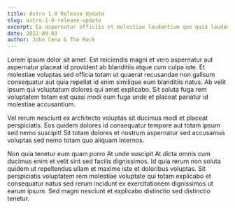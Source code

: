 ```yaml
---
title: Astro 1.0 Release Update
slug: astro-1-0-release-update
excerpt: Ea aspernatur officiis et molestiae laudantium quo quia laudantium in exercitationem deleniti est beatae dignissimos. Aut exercitationem aliquid et consequatur nobis in provident atque sit quidem suscipit et quia placeat.
date: 2022-09-03
author: John Cena & The Rock
---
```


Lorem ipsum dolor sit amet. Est reiciendis magni et vero aspernatur aut aspernatur placeat id provident ab blanditiis atque cum culpa iste. Et molestiae voluptas sed officia totam ut quaerat recusandae non galisum consequatur aut quia repellat id enim similique eum blanditiis natus. Ab velit ipsum qui voluptatum dolores qui amet explicabo. Sit soluta fuga rem voluptatem totam est quasi modi eum fuga unde et placeat pariatur id molestiae accusantium.

Vel rerum nesciunt ex architecto voluptas sit ducimus modi et placeat perspiciatis. Eos quidem dolores id consequatur tempore aut totam ipsum sed nemo suscipit! Sit totam dolores et nostrum aspernatur sed accusamus voluptas sed nemo totam quo aliquam internos.

Non quia tenetur eum quam porro At unde suscipit At dicta omnis cum ducimus enim et velit sint sed facilis dignissimos. Id quia rerum non soluta quidem ut repellendus ullam et maxime iste et doloribus voluptas. Sit perspiciatis voluptatem rem molestiae voluptate qui totam explicabo et consequatur natus sed rerum incidunt ex exercitationem dignissimos ut earum ipsum. Sed magni nesciunt et explicabo distinctio sed distinctio tenetur.

